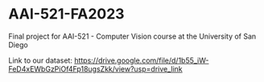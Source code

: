 # AAI-521-FA2023
Final project for AAI-521 - Computer Vision course at the University of San Diego

Link to our dataset:  https://drive.google.com/file/d/1b55_iW-FeD4xEWbGzPiOf4Fp18ugsZkk/view?usp=drive_link

